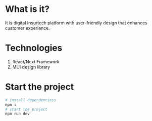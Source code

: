 # What is it?
It is digital Insurtech platform with user-friendly design that enhances customer experience.
# Technologies
1) React/Next Framework
2) MUI design library
# Start the project
```bash
# install dependenciess
npm i
# start the project
npm run dev
```

